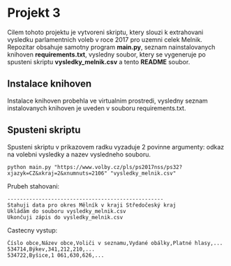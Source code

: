 # Projekt 3

Cilem tohoto projektu je vytvoreni skriptu, ktery slouzi k extrahovani vysledku parlamentnich voleb v roce 2017 pro uzemni celek Melnik. Repozitar obsahuje samotny program **main.py**, seznam nainstalovanych knihoven **requirements.txt**, vysledny soubor, ktery se vygeneruje po spusteni skriptu **vysledky_melnik.csv** a tento **README** soubor.

## Instalace knihoven

Instalace knihoven probehla ve virtualnim prostredi, vysledny seznam instalovanych knihoven je uveden v souboru requirements.txt.

## Spusteni skriptu

Spusteni skriptu v prikazovem radku vyzaduje 2 povinne argumenty: odkaz na volebni vysledky a nazev vysledneho souboru.
```
python main.py "https://www.volby.cz/pls/ps2017nss/ps32?xjazyk=CZ&xkraj=2&xnumnuts=2106" "vysledky_melnik.csv"
```

Prubeh stahovani:
```
--------------------------------------------------
Stahuji data pro okres Mělník v kraji Středočeský kraj
Ukládám do souboru vysledky_melnik.csv
Ukončuji zápis do vysledky_melnik.csv
```
Castecny vystup:
```
Číslo obce,Název obce,Voliči v seznamu,Vydané obálky,Platné hlasy,...
534714,Býkev,341,212,210,...
534722,Byšice,1 061,630,626,...
```
